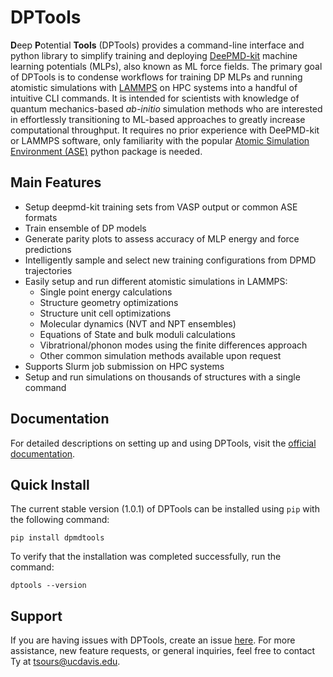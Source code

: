# DPTools
**D**eep **P**otential **Tools** (DPTools) provides a command-line interface and python library to simplify training and deploying [DeePMD-kit](https://github.com/deepmodeling/deepmd-kit) machine learning potentials (MLPs), also known as ML force fields. The primary goal of DPTools is to condense workflows for training DP MLPs and running atomistic simulations with [LAMMPS](https://www.lammps.org)  on HPC systems into a handful of intuitive CLI commands. It is intended for scientists with knowledge of quantum mechanics-based *ab-initio* simulation methods who are interested in effortlessly transitioning to ML-based approaches to greatly increase computational throughput. It requires no prior experience with DeePMD-kit or LAMMPS software, only familiarity with the popular [Atomic Simulation Environment (ASE)](https://wiki.fysik.dtu.dk/ase/index.html) python package is needed.

## Main Features

* Setup deepmd-kit training sets from VASP output or common ASE formats
* Train ensemble of DP models
* Generate parity plots to assess accuracy of MLP energy and force predictions
* Intelligently sample and select new training configurations from DPMD trajectories
* Easily setup and run different atomistic simulations in LAMMPS:
	* Single point energy calculations
	* Structure geometry optimizations
	* Structure unit cell optimizations
	* Molecular dynamics (NVT and NPT ensembles)
	* Equations of State and bulk moduli calculations
	* Vibratrional/phonon modes using the finite differences approach
	* Other common simulation methods available upon request
* Supports Slurm job submission on HPC systems
* Setup and run simulations on thousands of structures with a single command

## Documentation
For detailed descriptions on setting up and using DPTools, visit the [official documentation](https://dptools.readthedocs.io).

## Quick Install
The current stable version (1.0.1) of DPTools can be installed using `pip` with the following command:

~~~
pip install dpmdtools
~~~

To verify that the installation was completed successfully, run the command:

~~~
dptools --version
~~~

## Support
If you are having issues with DPTools, create an issue [here](https://github.com/tysours/DPTools/issues). For more assistance, new feature requests, or general inquiries, feel free to contact Ty at tsours@ucdavis.edu.
